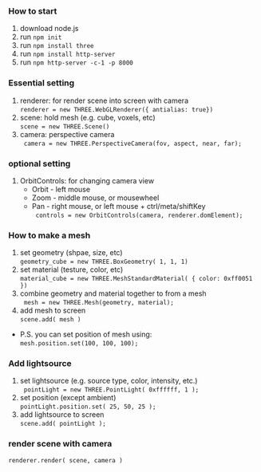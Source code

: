 ### How to start

1. download node.js
2. run `npm init`
3. run `npm install three`
4. run `npm install http-server`
5. run `npm http-server -c-1 -p 8000`

### Essential setting
1. renderer: for render scene into screen with camera  
 `renderer = new THREE.WebGLRenderer({ antialias: true})`  
2. scene: hold mesh (e.g. cube, voxels, etc)  
`scene = new THREE.Scene()`   
3. camera: perspective camera  
` camera = new THREE.PerspectiveCamera(fov, aspect, near, far);`  

### optional setting  
1. OrbitControls: for changing camera view  
    - Orbit - left mouse   
    - Zoom - middle mouse, or mousewheel    
    - Pan - right mouse, or left mouse + ctrl/meta/shiftKey  
` controls = new OrbitControls(camera, renderer.domElement);`  

### How to make a mesh   
1. set geometry (shpae, size, etc)  
`geometry_cube = new THREE.BoxGeometry( 1, 1, 1)`  
2. set material (testure, color, etc)  
`material_cube = new THREE.MeshStandardMaterial( { color: 0xff0051 })`  
3. combine geometry and material together to from a mesh  
` mesh = new THREE.Mesh(geometry, material);`  
4. add mesh to screen  
`scene.add( mesh )`  
- P.S. you can set position of mesh using:  
`mesh.position.set(100, 100, 100); `  

### Add lightsource  
1. set lightsource (e.g. source type, color, intensity, etc.)  
` pointLight = new THREE.PointLight( 0xffffff, 1 );`  
2. set position (except ambient)  
`pointLight.position.set( 25, 50, 25 );`  
3. add lightsource to screen  
`scene.add( pointLight );`  

### render scene with camera  
`renderer.render( scene, camera )`  
